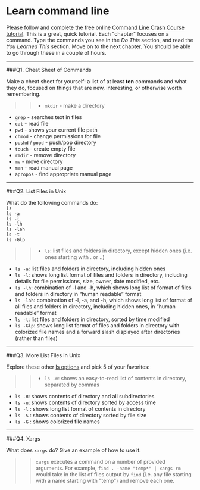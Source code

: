 # Learn command line

Please follow and complete the free online [Command Line Crash Course
tutorial](http://cli.learncodethehardway.org/book/). This is a great,
quick tutorial. Each "chapter" focuses on a command. Type the commands
you see in the _Do This_ section, and read the _You Learned This_
section. Move on to the next chapter. You should be able to go through
these in a couple of hours.

---

###Q1.  Cheat Sheet of Commands  

Make a cheat sheet for yourself: a list of at least **ten** commands and what they do, focused on things that are new, interesting, or otherwise worth remembering.

> > * `mkdir` - make a directory
* `grep` - searches text in files
* `cat` - read file
* `pwd` - shows your current file path
* `chmod` - change permissions for file
* `pushd` / `popd` - push/pop directory
* `touch` - create empty file
* `rmdir` - remove directory
* `mv` - move directory
* `man` - read manual page
* `apropos` - find appropriate manual page

---

###Q2.  List Files in Unix   

What do the following commands do:  
`ls`  
`ls -a`  
`ls -l`  
`ls -lh`  
`ls -lah`  
`ls -t`  
`ls -Glp`  

> > * `ls`: list files and folders in directory, except hidden ones (i.e. ones starting with . or ..)
* `ls -a`: list files and folders in directory, including hidden ones 
* `ls -l`: shows long list format of files and folders in directory, including details for file permissions, size, owner, date modified, etc.
* `ls -lh`: combination of -l and -h, which shows long list of format of files and folders in directory in “human readable” format
* `ls -lah`: combination of -l, -a, and -h, which shows long list of format of all files and folders in directory, including hidden ones, in “human readable” format
* `ls -t`: list files and folders in directory, sorted by time modified
* `ls -Glp`: shows long list format of files and folders in directory with colorized file names and a forward slash displayed after directories (rather than files)

---

###Q3.  More List Files in Unix  

Explore these other [ls options](http://www.techonthenet.com/unix/basic/ls.php) and pick 5 of your favorites:

> > * `ls -m`: shows an easy-to-read list of contents in directory, separated by commas
* `ls -R`: shows contents of directory and all subdirectories
* `ls -u`: shows contents of directory sorted by access time
* `ls -l` : shows long list format of contents in directory
* `ls -S` : shows contents of directory sorted by file size
* `ls -G` : shows colorized file names

---

###Q4.  Xargs   

What does `xargs` do? Give an example of how to use it.

> > `xargs` executes a command on a number of provided arguments. For example, `find . -name "temp*" | xargs rm` would take in the list of files output by `find` (i.e. any file starting with a name starting with "temp") and remove each one. 

 

